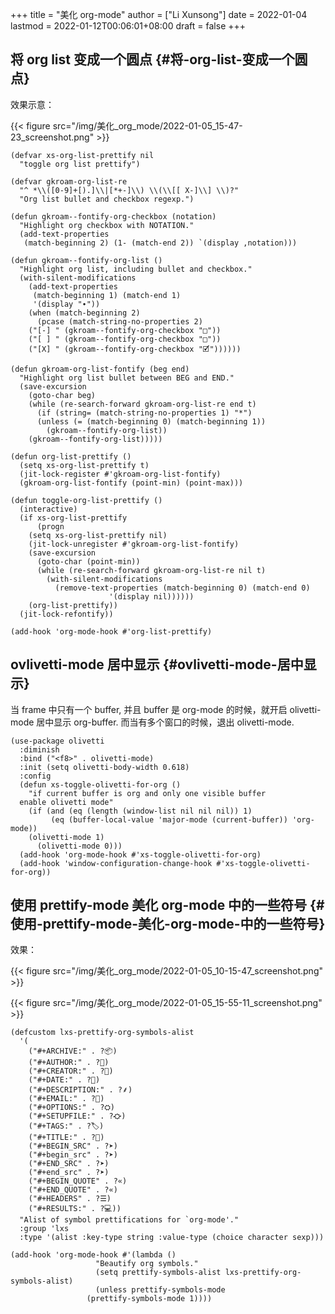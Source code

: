 +++
title = "美化 org-mode"
author = ["Li Xunsong"]
date = 2022-01-04
lastmod = 2022-01-12T00:06:01+08:00
draft = false
+++

<!--more-->


## 将 org list 变成一个圆点 {#将-org-list-变成一个圆点}

效果示意：

{{< figure src="/img/美化_org_mode/2022-01-05_15-47-23_screenshot.png" >}}

```emacs-lisp
(defvar xs-org-list-prettify nil
  "toggle org list prettify")

(defvar gkroam-org-list-re
  "^ *\\([0-9]+[).]\\|[*+-]\\) \\(\\[[ X-]\\] \\)?"
  "Org list bullet and checkbox regexp.")

(defun gkroam--fontify-org-checkbox (notation)
  "Highlight org checkbox with NOTATION."
  (add-text-properties
   (match-beginning 2) (1- (match-end 2)) `(display ,notation)))

(defun gkroam--fontify-org-list ()
  "Highlight org list, including bullet and checkbox."
  (with-silent-modifications
    (add-text-properties
     (match-beginning 1) (match-end 1)
     '(display "∙"))
    (when (match-beginning 2)
      (pcase (match-string-no-properties 2)
	("[-] " (gkroam--fontify-org-checkbox "□"))
	("[ ] " (gkroam--fontify-org-checkbox "□"))
	("[X] " (gkroam--fontify-org-checkbox "🗹"))))))

(defun gkroam-org-list-fontify (beg end)
  "Highlight org list bullet between BEG and END."
  (save-excursion
    (goto-char beg)
    (while (re-search-forward gkroam-org-list-re end t)
      (if (string= (match-string-no-properties 1) "*")
	  (unless (= (match-beginning 0) (match-beginning 1))
	    (gkroam--fontify-org-list))
	(gkroam--fontify-org-list)))))

(defun org-list-prettify ()
  (setq xs-org-list-prettify t)
  (jit-lock-register #'gkroam-org-list-fontify)
  (gkroam-org-list-fontify (point-min) (point-max)))

(defun toggle-org-list-prettify ()
  (interactive)
  (if xs-org-list-prettify
      (progn
	(setq xs-org-list-prettify nil)
	(jit-lock-unregister #'gkroam-org-list-fontify)
	(save-excursion
	  (goto-char (point-min))
	  (while (re-search-forward gkroam-org-list-re nil t)
	    (with-silent-modifications
	      (remove-text-properties (match-beginning 0) (match-end 0)
				      '(display nil))))))
    (org-list-prettify))
  (jit-lock-refontify))

(add-hook 'org-mode-hook #'org-list-prettify)
```


## ovlivetti-mode 居中显示 {#ovlivetti-mode-居中显示}

当 frame 中只有一个 buffer, 并且 buffer 是 org-mode 的时候，就开启 olivetti-mode 居中显示 org-buffer. 而当有多个窗口的时候，退出 olivetti-mode.

```emacs-lisp
(use-package olivetti
  :diminish
  :bind ("<f8>" . olivetti-mode)
  :init (setq olivetti-body-width 0.618)
  :config
  (defun xs-toggle-olivetti-for-org ()
    "if current buffer is org and only one visible buffer
  enable olivetti mode"
    (if (and (eq (length (window-list nil nil nil)) 1)
	     (eq (buffer-local-value 'major-mode (current-buffer)) 'org-mode))
	(olivetti-mode 1)
      (olivetti-mode 0)))
  (add-hook 'org-mode-hook #'xs-toggle-olivetti-for-org)
  (add-hook 'window-configuration-change-hook #'xs-toggle-olivetti-for-org))
```


## 使用 prettify-mode 美化 org-mode 中的一些符号 {#使用-prettify-mode-美化-org-mode-中的一些符号}

效果：

{{< figure src="/img/美化_org_mode/2022-01-05_10-15-47_screenshot.png" >}}

{{< figure src="/img/美化_org_mode/2022-01-05_15-55-11_screenshot.png" >}}

```emacs-lisp
(defcustom lxs-prettify-org-symbols-alist
  '(
    ("#+ARCHIVE:" . ?📦)
    ("#+AUTHOR:" . ?👤)
    ("#+CREATOR:" . ?💁)
    ("#+DATE:" . ?📆)
    ("#+DESCRIPTION:" . ?⸙)
    ("#+EMAIL:" . ?📧)
    ("#+OPTIONS:" . ?⛭)
    ("#+SETUPFILE:" . ?⛮)
    ("#+TAGS:" . ?🏷)
    ("#+TITLE:" . ?📓)
    ("#+BEGIN_SRC" . ?➤)
    ("#+begin_src" . ?➤)
    ("#+END_SRC" . ?➤)
    ("#+end_src" . ?➤)
    ("#+BEGIN_QUOTE" . ?«)
    ("#+END_QUOTE" . ?«)
    ("#+HEADERS" . ?☰)
    ("#+RESULTS:" . ?💻))
  "Alist of symbol prettifications for `org-mode'."
  :group 'lxs
  :type '(alist :key-type string :value-type (choice character sexp)))

(add-hook 'org-mode-hook #'(lambda ()
			       "Beautify org symbols."
			       (setq prettify-symbols-alist lxs-prettify-org-symbols-alist)
			       (unless prettify-symbols-mode
				 (prettify-symbols-mode 1))))
```